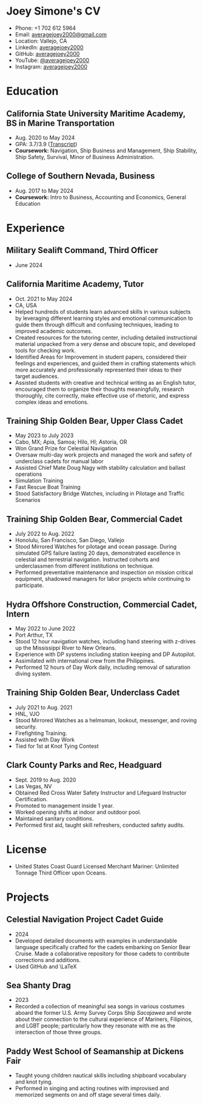 # Joey Simone's CV

- Phone: +1 702 612 5964
- Email: [averagejoey2000@gmail.com](mailto:averagejoey2000@gmail.com)
- Location: Vallejo, CA
- LinkedIn: [averagejoey2000](https://linkedin.com/in/averagejoey2000)
- GitHub: [averagejoey2000](https://github.com/averagejoey2000)
- YouTube: [@averagejoey2000](https://youtube.com/@averagejoey2000)
- Instagram: [averagejoey2000](https://instagram.com/averagejoey2000)


# Education

## California State University Maritime Academy, BS in Marine Transportation

- Aug. 2020 to May 2024
- GPA: 3.7/3.9 ([Transcript](https://github.com/averagejoey2000/resume/transcript.pdf))
- **Coursework:** Navigation, Ship Business and Management, Ship Stability, Ship Safety, Survival, Minor of Business Administration.

## College of Southern Nevada, Business

- Aug. 2017 to May 2024
- **Coursework:** Intro to Business, Accounting and Economics, General Education

# Experience

## Military Sealift Command, Third Officer

- June 2024

## California Maritime Academy, Tutor

- Oct. 2021 to May 2024
- CA, USA
- Helped hundreds of students learn advanced skills in various subjects by leveraging different learning styles and emotional communication to guide them through difficult and confusing techniques, leading to improved academic outcomes.
- Created resources for the tutoring center, including detailed instructional material unpacked from a very dense and obscure topic, and developed tools for checking work.
- Identified Areas for Improvement in student papers, considered their feelings and experiences, and guided them in crafting statements which more accurately and professionally represented their ideas to their target audiences.
- Assisted students with creative and technical writing as an English tutor, encouraged them to organize their thoughts meaningfully, research thoroughly, cite correctly, make effective use of rhetoric, and express complex ideas and emotions.

## Training Ship Golden Bear, Upper Class Cadet

- May 2023 to July 2023
- Cabo, MX; Apia, Samoa; Hilo, HI; Astoria, OR
- Won Grand Prize for Celestial Navigation
- Oversaw multi-day work projects and managed the work and safety of underclass cadets for manual labor
- Assisted Chief Mate Doug Nagy with stability calculation and ballast operations
- Simulation Training
- Fast Rescue Boat Training
- Stood Satisfactory Bridge Watches, including in Pilotage and Traffic Scenarios

## Training Ship Golden Bear, Commercial Cadet

- July 2022 to Aug. 2022
- Honolulu, San Francisco, San Diego, Vallejo
- Stood Mirrored Watches for pilotage and ocean passage. During simulated GPS failure lasting 20 days, demonstrated excellence in celestial and terrestrial navigation. Instructed cohorts and underclassmen from different institutions on technique.
- Performed preventative maintenance and inspection on mission critical equipment, shadowed managers for labor projects while continuing to participate.

## Hydra Offshore Construction, Commercial Cadet, Intern

- May 2022 to June 2022
- Port Arthur, TX
- Stood 12 hour navigation watches, including hand steering with z-drives up the Mississippi River to New Orleans.
- Experience with DP systems including station keeping and DP Autopilot.
- Assimilated with international crew from the Philippines.
- Performed 12 hours of Day Work daily, including removal of saturation diving system.

## Training Ship Golden Bear, Underclass Cadet

- July 2021 to Aug. 2021
- HNL, VJO
- Stood Mirrored Watches as a helmsman, lookout, messenger, and roving security.
- Firefighting Training.
- Assisted with Day Work
- Tied for 1st at Knot Tying Contest

## Clark County Parks and Rec, Headguard

- Sept. 2019 to Aug. 2020
- Las Vegas, NV
- Obtained Red Cross Water Safety Instructor and Lifeguard Instructor Certification.
- Promoted to management inside 1 year.
- Worked opening shifts at indoor and outdoor pool.
- Maintained sanitary conditions.
- Performed first aid, taught skill refreshers, conducted safety audits.

# License

- United States Coast Guard Licensed Merchant Mariner: Unlimited Tonnage Third Officer upon Oceans.
# Projects

## Celestial Navigation Project Cadet Guide

- 2024
- Developed detailed documents with examples in understandable language specifically crafted for the cadets embarking on Senior Bear Cruise. Made a collaborative repository for those cadets to contribute corrections and additions.
- Used GitHub and \LaTeX

## Sea Shanty Drag

- 2023
- Recorded a collection of meaningful sea songs in various costumes aboard the former U.S. Army Survey Corps Ship *Sacajawea* and wrote about their connection to the cultural experience of Mariners, Filipinos, and LGBT people; particularly how they resonate with me as the intersection of those three groups.

## Paddy West School of Seamanship at Dickens Fair

- Taught young children nautical skills including shipboard vocabulary and knot tying.
- Performed in singing and acting routines with improvised and memorized segments on and off stage several times daily.

